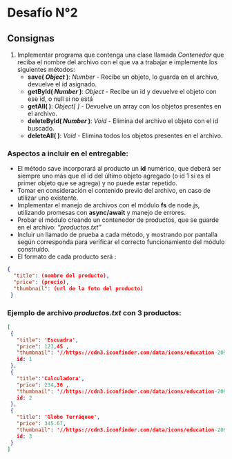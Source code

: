 # Desafío N°2 
## Consignas
1. Implementar programa que contenga una clase llamada *Contenedor* que reciba el nombre del archivo con el que va a trabajar e implemente los siguientes métodos:
   * **save( *Object* )**: *Number* - Recibe un objeto, lo guarda en el archivo, devuelve el id asignado.
   * **getById( *Number* )**: *Object* - Recibe un id y devuelve el objeto con ese id, o null si no está
   * **getAll( )**: *Object[ ]* - Devuelve un array con los objetos presentes en el archivo.
   * **deleteById( *Number* )**: *Void* - Elimina del archivo el objeto con el id buscado.
   * **deleteAll( )**: *Void* - Elimina todos los objetos presentes en el archivo.

### Aspectos a incluir en el entregable:  
  
   * El método save incorporará al producto un **id** numérico, que deberá ser siempre uno más que el id del último objeto agregado (o id 1 si es el primer objeto que se agrega) y no puede estar repetido.
   * Tomar en consideración el contenido previo del archivo, en caso de utilizar uno existente.
   * Implementar el manejo de archivos con el módulo **fs** de node.js, utilizando promesas con **async/await** y manejo de errores.
   * Probar el módulo creando un contenedor de productos, que se guarde en el archivo: *“productos.txt”*
   * Incluir un llamado de prueba a cada método, y mostrando por pantalla según corresponda para verificar el correcto funcionamiento del módulo construído.  
   * El formato de cada producto será : 
  ```json
  {
    "title": (nombre del producto),
    "price": (precio),
    "thumbnail": (url de la foto del producto)
   }
```

### Ejemplo de archivo *productos.txt* con 3 productos:


   ```json
  [                                     
    {
      "title": 'Escuadra',                             
      "price": 123,45 ,                            
      "thumbnail": '//https://cdn3.iconfinder.com/data/icons/education-209/64/ruler-triangle-stationary-school-256.png',                                     
      id: 1                                   
    },                                  
    {                         
      "title":'Calculadora',                            
      "price": 234,36 ,                           
      "thumbnail": '//https://cdn3.iconfinder.com/data/icons/education-209/64/calculator-math-tool-school-256.png',                                          
      id: 2                                     
    },                                   
    {                                        
      "title": 'Globo Terráqueo',                          
      "price": 345.67,                                
      "thumbnail": '//https://cdn3.iconfinder.com/data/icons/education-209/64/globe-earth-geograhy-planet-school-256.png',                                   
      id: 3                                       
    }                                            
  ]    
```